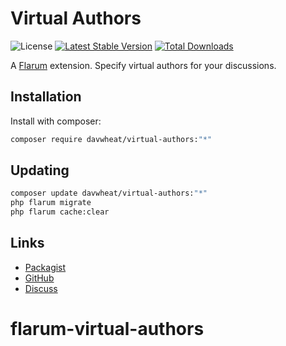# Virtual Authors

![License](https://img.shields.io/badge/license-MIT-blue.svg) [![Latest Stable Version](https://img.shields.io/packagist/v/davwheat/virtual-authors.svg)](https://packagist.org/packages/davwheat/virtual-authors) [![Total Downloads](https://img.shields.io/packagist/dt/davwheat/virtual-authors.svg)](https://packagist.org/packages/davwheat/virtual-authors)

A [Flarum](http://flarum.org) extension. Specify virtual authors for your discussions.

## Installation

Install with composer:

```sh
composer require davwheat/virtual-authors:"*"
```

## Updating

```sh
composer update davwheat/virtual-authors:"*"
php flarum migrate
php flarum cache:clear
```

## Links

- [Packagist](https://packagist.org/packages/davwheat/virtual-authors)
- [GitHub](https://github.com/davwheat/virtual-authors)
- [Discuss](https://discuss.flarum.org/d/PUT_DISCUSS_SLUG_HERE)
# flarum-virtual-authors
